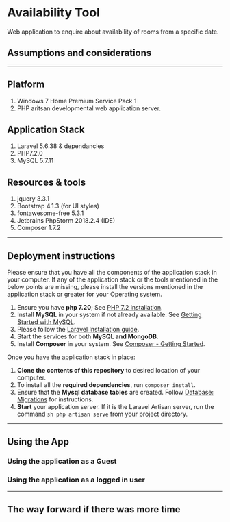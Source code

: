 # Availability Tool

Web application to enquire about availability of rooms from a specific date.

## Assumptions and considerations


---

## Platform
1. Windows 7 Home Premium Service Pack 1
2. PHP aritsan developmental web application server.

## Application Stack
1. Laravel 5.6.38 & dependancies
2. PHP7.2.0
4. MySQL 5.7.11

## Resources & tools
1. jquery 3.3.1
2. Bootstrap 4.1.3 (for UI styles)
3. fontawesome-free 5.3.1
6. Jetbrains PhpStorm 2018.2.4 (IDE)
7. Composer 1.7.2

---

## Deployment instructions
Please ensure that you have all the components of the application stack in your computer. If any of the application stack or the tools mentioned in the below points are missing, please install the versions mentioned in the application stack or greater for your Operating system.

1. Ensure you have **php 7.20**; See [PHP 7.2 installation](http://php.net/manual/en/install.php).
2. Install **MySQL** in your system if not already available. See [Getting Started with MySQL](https://dev.mysql.com/doc/mysql-getting-started/en/).
3. Please follow the [Laravel Installation guide](https://laravel.com/docs/5.6/installation).
4. Start the services for both **MySQL and MongoDB**.
5. Install **Composer** in your system. See [Composer - Getting Started](https://getcomposer.org/doc/00-intro.md).

Once you have the application stack in place:

1. **Clone the contents of this repository** to desired location of your computer.
2. To install all the **required dependencies**, run ``composer install``.
3. Ensure that the **Mysql database tables** are created. Follow [Database: Migrations](https://laravel.com/docs/5.7/migrations#creating-tables) for instructions.
4. **Start** your application server. If it is the Laravel Artisan server, run the command ``sh php artisan serve`` from your project directory.

---

## Using the App


### Using the application as a Guest


### Using the application as a logged in user


---

## The way forward if there was more time
